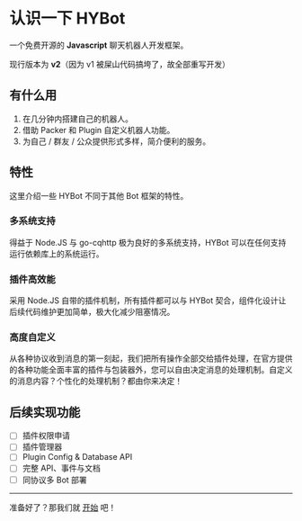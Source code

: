 # 认识一下 HYBot

一个免费开源的 **Javascript** 聊天机器人开发框架。

现行版本为 **v2**（因为 v1 被屎山代码搞垮了，故全部重写开发）


## 有什么用

1. 在几分钟内搭建自己的机器人。
2. 借助 Packer 和 Plugin 自定义机器人功能。
3. 为自己 / 群友 / 公众提供形式多样，简介便利的服务。

## 特性

这里介绍一些 HYBot 不同于其他 Bot 框架的特性。

### 多系统支持

得益于 Node.JS 与 go-cqhttp 极为良好的多系统支持，HYBot 可以在任何支持运行依赖库上的系统运行。

### 插件高效能

采用 Node.JS 自带的插件机制，所有插件都可以与 HYBot 契合，组件化设计让后续代码维护更加简单，极大化减少阻塞情况。

### 高度自定义

从各种协议收到消息的第一刻起，我们把所有操作全部交给插件处理，在官方提供的各种功能全面丰富的插件与包装器外，您可以自由决定消息的处理机制。自定义的消息内容？个性化的处理机制？都由你来决定！

## 后续实现功能

- [ ] 插件权限申请
- [ ] 插件管理器
- [ ] Plugin Config & Database API
- [ ] 完整 API、事件与文档
- [ ] 同协议多 Bot 部署

---

准备好了？那我们就 [开始](/getStarted?id=%e5%bf%ab%e9%80%9f%e4%b8%8a%e6%89%8b) 吧！